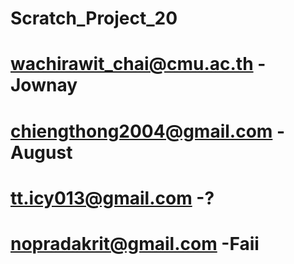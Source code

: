 # Scratch_Project_20
# wachirawit_chai@cmu.ac.th -Jownay   
# chiengthong2004@gmail.com -August
# tt.icy013@gmail.com -?
# nopradakrit@gmail.com -Faii
